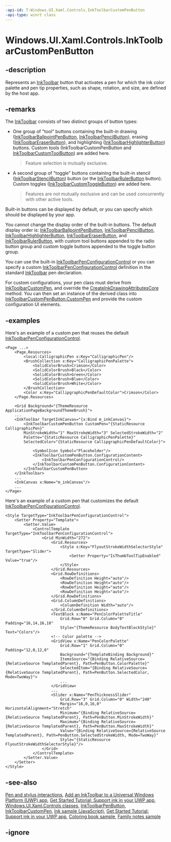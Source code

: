 ```yaml
---
-api-id: T:Windows.UI.Xaml.Controls.InkToolbarCustomPenButton
-api-type: winrt class
---
```


<!-- Class syntax.
public class InkToolbarCustomPenButton : Windows.UI.Xaml.Controls.InkToolbarPenButton, Windows.UI.Xaml.Controls.IInkToolbarCustomPenButton
-->

# Windows.UI.Xaml.Controls.InkToolbarCustomPenButton

## -description

Represents an [InkToolbar](inktoolbar.md) button that activates a pen for which the ink color palette and pen tip properties, such as shape, rotation, and size, are defined by the host app.

## -remarks

The [InkToolbar](inktoolbar.md) consists of two distinct groups of button types:

+ One group of "tool" buttons containing the built-in drawing ([InkToolbarBallpointPenButton](inktoolbarballpointpenbutton.md), [InkToolbarPencilButton](inktoolbarpencilbutton.md)), erasing ([InkToolbarEraserButton](inktoolbareraserbutton.md)), and highlighting ([InkToolbarHighlighterButton](inktoolbarhighlighterbutton.md)) buttons. Custom tools (InkToolbarCustomPenButton and [InkToolbarCustomToolButton](inktoolbarcustomtoolbutton.md)) are added here.

    > Feature selection is mutually exclusive.

+ A second group of "toggle" buttons containing the built-in stencil ([InkToolbarStencilButton](inktoolbarstencilbutton.md)) button (or the [InkToolbarRulerButton](inktoolbarrulerbutton.md) button). Custom toggles ([InkToolbarCustomToggleButton](inktoolbarcustomtogglebutton.md)) are added here.

    > Features are not mutually exclusive and can be used concurrently with other active tools.


Built-in buttons can be displayed by default, or you can specify which should be displayed by your app. 

You cannot change the display order of the built-in buttons. The default display order is: [InkToolbarBallpointPenButton](inktoolbarballpointpenbutton.md), [InkToolbarPencilButton](inktoolbarpencilbutton.md), [InkToolbarHighlighterButton](inktoolbarhighlighterbutton.md), [InkToolbarEraserButton](inktoolbareraserbutton.md), and [InkToolbarRulerButton](inktoolbarrulerbutton.md), with custom tool buttons appended to the radio button group and custom toggle buttons appended to the toggle button group.

You can use the built-in [InkToolbarPenConfigurationControl](inktoolbarpenconfigurationcontrol.md) or you can specify a custom [InkToolbarPenConfigurationControl](inktoolbarpenconfigurationcontrol.md) definition in the standard [InkToolbar](inktoolbar.md) pen declaration.

For custom configurations, your pen class must derive from [InkToolbarCustomPen](inktoolbarcustompen.md), and override the [CreateInkDrawingAttributesCore](inktoolbarcustompen_createinkdrawingattributescore_257776854.md) method. You can then set an instance of the derived class into [InkToolbarCustomPenButton.CustomPen](inktoolbarcustompenbutton_custompen.md) and provide the custom configuration UI elements.

## -examples
Here's an example of a custom pen that reuses the default [InkToolbarPenConfigurationControl](inktoolbarpenconfigurationcontrol.md).

```xaml
<Page ...>
    <Page.Resources>
        <local:CalligraphicPen x:Key="CalligraphicPen"/>
        <BrushCollection x:Key="CalligraphicPenPalette">
            <SolidColorBrush>Crimson</Color>
            <SolidColorBrush>Black</Color>
            <SolidColorBrush>Green</Color>
            <SolidColorBrush>Blue</Color>
            <SolidColorBrush>White</Color>
        </BrushCollection>
        <Color x:Key="CallipgraphicPenDefaultColor">Crimson</Color>
    </Page.Resources>

    <Grid Background="{ThemeResource ApplicationPageBackgroundThemeBrush}">
    ...
    <InkToolbar TargetInkCanvas="{x:Bind m_inkCanvas}">
        <InkToolbarCustomPenButton CustomPen="{StaticResource CalligraphicPen}"
        MinStrokeWidth="1" MaxStrokeWidth="3" SelectedStrokeWidth="2"
        Palette="{StaticResource CalligraphicPenPalette}"
        SelectedColor="{StaticResource CallipgraphicPenDefaultColor}">
    
            <SymbolIcon Symbol="Placeholder"/>
            <InkToolbarCustomPenButton.ConfigurationContent>
                <InkToolbarPenConfigurationControl/>
            </InkToolbarCustomPenButton.ConfigurationContent>
        </InkToolbarCustomPenButton>
    </InkToolbar>
    ...
    <InkCanvas x:Name="m_inkCanvas"/>
    ... 
</Page>
```

Here's an example of a custom pen that customizes the default [InkToolbarPenConfigurationControl](inktoolbarpenconfigurationcontrol.md).

```xaml
<Style TargetType="InkToolbarPenConfigurationControl">
    <Setter Property="Template">
        <Setter.Value>
            <ControlTemplate TargetType="InkToolbarPenConfigurationControl">
                <Grid MinWidth="272">
                    <Grid.Resources>
                        <Style x:Key="FlyoutStrokeWidthSelectorStyle" TargetType="Slider">
                            <Setter Property="IsThumbToolTipEnabled" Value="true"/>
                        </Style>
                    </Grid.Resources>
                    <Grid.RowDefinitions>
                        <RowDefinition Height="auto"/>
                        <RowDefinition Height="auto"/>
                        <RowDefinition Height="auto"/>
                        <RowDefinition Height="auto"/>
                    </Grid.RowDefinitions>
                    <Grid.ColumnDefinitions>
                        <ColumnDefinition Width="auto"/>
                    </Grid.ColumnDefinitions>
                    <TextBlock x:Name="PenColorPaletteTitle" 
                        Grid.Row="0" Grid.Column="0" Padding="16,14,16,10" 
                        Style="{ThemeResource BodyTextBlockStyle}" Text="Colors"/>
                    <!-- Color palette -->
                    <GridView x:Name="PenColorPalette" 
                        Grid.Row="1" Grid.Column="0" Padding="12,0,12,0" 
                        Background="{TemplateBinding Background}" 
                        ItemsSource="{Binding RelativeSource={RelativeSource TemplatedParent}, Path=PenButton.ColorPalette}" 
                        SelectedItem="{Binding RelativeSource={RelativeSource TemplatedParent}, Path=PenButton.SelectedColor, Mode=TwoWay}">
                        ...
                    </GridView>
                    ...
                    <Slider x:Name="PenThicknessSlider" 
                        Grid.Row="3" Grid.Column="0" Width="240" 
                        Margin="16,0,16,0" HorizontalAlignment="Stretch" 
                        Minimum="{Binding RelativeSource={RelativeSource TemplatedParent}, Path=PenButton.MinStrokeWidth}" 
                        Maximum="{Binding RelativeSource={RelativeSource TemplatedParent}, Path=PenButton.MaxStrokeWidth}" 
                        Value="{Binding RelativeSource={RelativeSource TemplatedParent}, Path=PenButton.SelectedStrokeWidth, Mode=TwoWay}" 
                        Style="{StaticResource FlyoutStrokeWidthSelectorStyle}"/>
                </Grid>
            </ControlTemplate>
        </Setter.Value>
    </Setter>
</Style> 
```

## -see-also
[Pen and stylus interactions](/windows/uwp/input-and-devices/pen-and-stylus-interactions), [Add an InkToolbar to a Universal Windows Platform (UWP) app](/windows/uwp/input-and-devices/ink-toolbar), [Get Started Tutorial: Support ink in your UWP app](/windows/uwp/get-started/ink-walkthrough), [Windows.UI.Xaml.Controls classes](/uwp/api/windows.ui.xaml.controls), [InkToolbarPenButton](inktoolbarpenbutton.md), [InkToolbarCustomPen](inktoolbarcustompen.md), [Ink sample (JavaScript)](https://github.com/microsoft/Windows-universal-samples/tree/main/archived/Ink), [Get Started Tutorial: Support ink in your UWP app](https://aka.ms/appsample-ink), [Coloring book sample](https://aka.ms/cpubsample-coloringbook), [Family notes sample](https://aka.ms/cpubsample-familynotessample)

## -ignore
<!--
[Pen and stylus interactions](/windows/uwp/input-and-devices/pen-and-stylus-interactions)

[Add an InkToolbar to a Universal Windows Platform (UWP) app](/windows/uwp/input-and-devices/ink-toolbar)

[Get Started Tutorial: Support ink in your UWP app](/windows/uwp/get-started/ink-walkthrough)

### Reference
[Windows.UI.Xaml.Controls classes](windows_ui_xaml_controls_classes.md), [InkToolbarPenButton](inktoolbarpenbutton.md), [InkToolbarCustomPen](inktoolbarcustompen.md)

### Samples
* [Simple ink sample (C#/C++)](https://github.com/Microsoft/Windows-universal-samples/tree/master/Samples/SimpleInk)
* [Complex ink sample (C++)](https://github.com/Microsoft/Windows-universal-samples/tree/master/Samples/ComplexInk)
* [Ink sample (JavaScript)](https://github.com/microsoft/Windows-universal-samples/tree/main/archived/Ink)
* [Get Started Tutorial: Support ink in your UWP app](https://aka.ms/appsample-ink)
* [Coloring book sample](https://aka.ms/cpubsample-coloringbook)
* [Family notes sample](https://aka.ms/cpubsample-familynotessample)
-->
